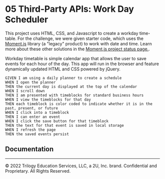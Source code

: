 # 05 Third-Party APIs: Work Day Scheduler

This project uses HTML, CSS, and Javascript to create a workday time-table. For the challenge, we were given starter code, which uses the [Moment.js](https://momentjs.com/) library (a "legacy" product) to work with date and time. Learn more about these other solutions in the [Moment.js project status page.](https://momentjs.com/docs/#/-project-status/).

Workday timetable is simple calendar app that allows the user to save events for each hour of the day. This app will run in the browser and feature dynamically updated HTML and CSS powered by jQuery.

```
GIVEN I am using a daily planner to create a schedule
WHEN I open the planner
THEN the current day is displayed at the top of the calendar
WHEN I scroll down
THEN I am presented with timeblocks for standard business hours
WHEN I view the timeblocks for that day
THEN each timeblock is color coded to indicate whether it is in the past, present, or future
WHEN I click into a timeblock
THEN I can enter an event
WHEN I click the save button for that timeblock
THEN the text for that event is saved in local storage
WHEN I refresh the page
THEN the saved events persist
```

## Documentation

---

© 2022 Trilogy Education Services, LLC, a 2U, Inc. brand. Confidential and Proprietary. All Rights Reserved.
